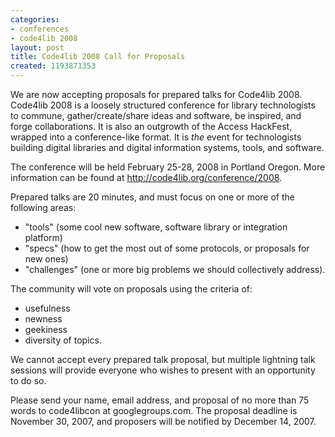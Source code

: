 ```yaml
---
categories:
- conferences
- code4lib 2008
layout: post
title: Code4lib 2008 Call for Proposals
created: 1193871353
---
```

We are now accepting proposals for prepared talks for Code4lib 2008. Code4lib 2008 is a loosely structured conference for library technologists to commune, gather/create/share ideas and software, be inspired, and forge collaborations. It is also an outgrowth of the Access HackFest, wrapped into a conference-like format. It is *the* event for technologists building digital libraries and digital information systems, tools, and software.
<!--break-->

The conference will be held February 25-28, 2008 in Portland Oregon. More information can be found at <http://code4lib.org/conference/2008>.

Prepared talks are 20 minutes, and must focus on one or more of the following areas:
- "tools" (some cool new software, software library or integration platform)
- "specs" (how to get the most out of some protocols, or proposals for new ones)
- "challenges" (one or more big problems we should collectively address).

The community will vote on proposals using the criteria of:
- usefulness
- newness
- geekiness
- diversity of topics.

We cannot accept every prepared talk proposal, but multiple lightning talk sessions will provide everyone who wishes to present with an opportunity to do so.

Please send your name, email address, and proposal of no more than 75 words to code4libcon at googlegroups.com. The proposal deadline is November 30, 2007, and proposers will be notified by December 14, 2007.
